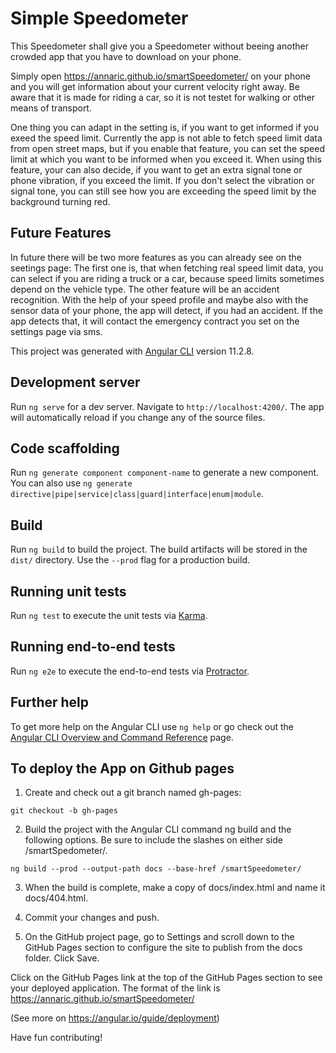# Simple Speedometer

This Speedometer shall give you a Speedometer without beeing another crowded app that you have to download on your phone. 

Simply open https://annaric.github.io/smartSpeedometer/ on your phone and you will get information about your current velocity right away. Be aware that it is made for riding a car, so it is not testet for walking or other means of transport.

One thing you can adapt in the setting is, if you want to get informed if you exeed the speed limit. Currently the app is not able to fetch speed limit data from open street maps, but if you enable that feature, you can set the speed limit at which you want to be informed when you exceed it. 
When using this feature, your can also decide, if you want to get an extra signal tone or phone vibration, if you exceed the limit.
If you don't select the vibration or signal tone, you can still see how you are exceeding the speed limit by the background turning red.

## Future Features
In future there will be two more features as you can already see on the seetings page:
The first one is, that when fetching real speed limit data, you can select if you are riding a truck or a car, because speed limits sometimes depend on the vehicle type.
The other feature will be an accident recognition. With the help of your speed profile and maybe also with the sensor data of your phone, the app will detect, if you had an accident. If the app detects that, it will contact the emergency contract you set on the settings page via sms.

This project was generated with [Angular CLI](https://github.com/angular/angular-cli) version 11.2.8.

## Development server

Run `ng serve` for a dev server. Navigate to `http://localhost:4200/`. The app will automatically reload if you change any of the source files.

## Code scaffolding

Run `ng generate component component-name` to generate a new component. You can also use `ng generate directive|pipe|service|class|guard|interface|enum|module`.

## Build

Run `ng build` to build the project. The build artifacts will be stored in the `dist/` directory. Use the `--prod` flag for a production build.

## Running unit tests

Run `ng test` to execute the unit tests via [Karma](https://karma-runner.github.io).

## Running end-to-end tests

Run `ng e2e` to execute the end-to-end tests via [Protractor](http://www.protractortest.org/).

## Further help

To get more help on the Angular CLI use `ng help` or go check out the [Angular CLI Overview and Command Reference](https://angular.io/cli) page.

## To deploy the App on Github pages
1. Create and check out a git branch named gh-pages:

``git checkout -b gh-pages``

2. Build the project with the Angular CLI command ng build and the following options. Be sure to include the slashes on either side /smartSpedometer/.

``ng build --prod --output-path docs --base-href /smartSpeedometer/``

3. When the build is complete, make a copy of docs/index.html and name it docs/404.html.

4. Commit your changes and push.

5. On the GitHub project page, go to Settings and scroll down to the GitHub Pages section to configure the site to publish from the docs folder. Click Save.

Click on the GitHub Pages link at the top of the GitHub Pages section to see your deployed application. The format of the link is https://annaric.github.io/smartSpeedometer/

(See more on https://angular.io/guide/deployment)

Have fun contributing!
